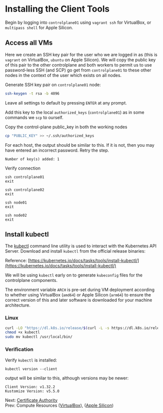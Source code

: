 # Installing the Client Tools

Begin by logging into `controlplane01` using `vagrant ssh` for VirtualBox, or `multipass shell` for Apple Silicon.

## Access all VMs

Here we create an SSH key pair for the user who we are logged in as (this is `vagrant` on VirtualBox, `ubuntu` on Apple Silicon). We will copy the public key of this pair to the other controlplane and both workers to permit us to use password-less SSH (and SCP) go get from `controlplane01` to these other nodes in the context of the user which exists on all nodes.

Generate SSH key pair on `controlplane01` node:

[//]: # (host:controlplane01)

```bash
ssh-keygen -t rsa -b 4096
```

Leave all settings to default by pressing `ENTER` at any prompt.

Add this key to the local `authorized_keys` (`controlplane01`) as in some commands we `scp` to ourself.

Copy the control-plane public_key in both the working nodes
```bash
cp "PUBLIC_KEY" >> ~/.ssh/authorized_keys
```


For each host, the output should be similar to this. If it is not, then you may have entered an incorrect password. Retry the step.

```
Number of key(s) added: 1
```

Verify connection

```
ssh controlplane01
exit

ssh controlplane02
exit

ssh node01
exit

ssh node02
exit
```


## Install kubectl

The [kubectl](https://kubernetes.io/docs/tasks/tools/install-kubectl) command line utility is used to interact with the Kubernetes API Server. Download and install `kubectl` from the official release binaries:

Reference: [https://kubernetes.io/docs/tasks/tools/install-kubectl/](https://kubernetes.io/docs/tasks/tools/install-kubectl/)

We will be using `kubectl` early on to generate `kubeconfig` files for the controlplane components.

The environment variable `ARCH` is pre-set during VM deployment according to whether using VirtualBox (`amd64`) or Apple Silicon (`arm64`) to ensure the correct version of this and later software is downloaded for your machine architecture.

### Linux

```bash
curl -LO "https://dl.k8s.io/release/$(curl -L -s https://dl.k8s.io/release/stable.txt)/bin/linux/${ARCH}/kubectl"
chmod +x kubectl
sudo mv kubectl /usr/local/bin/
```

### Verification

Verify `kubectl` is installed:

```
kubectl version --client
```

output will be similar to this, although versions may be newer:

```
Client Version: v1.32.2                                                                                                                                                     Kustomize Version: v5.5.0
```

Next: [Certificate Authority](04-certificate-authority.md)<br>
Prev: Compute Resources ([VirtualBox](../VirtualBox/docs/02-compute-resources.md)), ([Apple Silicon](../apple-silicon/docs/02-compute-resources.md))
